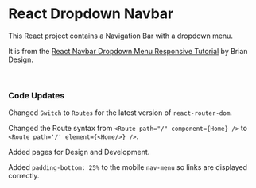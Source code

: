 # React Dropdown Navbar

This React project contains a Navigation Bar with a dropdown menu.

It is from the [React Navbar Dropdown Menu Responsive Tutorial](https://www.youtube.com/watch?v=T2MhVxJxsL0) by Brian Design.

&nbsp;


### Code Updates

Changed `Switch` to `Routes` for the latest version of `react-router-dom`.

Changed the Route syntax from `<Route path="/" component={Home} />` to `<Route path='/' element={<Home/>} />`.

Added pages for Design and Development.

Added `padding-bottom: 25%` to the mobile `nav-menu` so links are displayed correctly.

